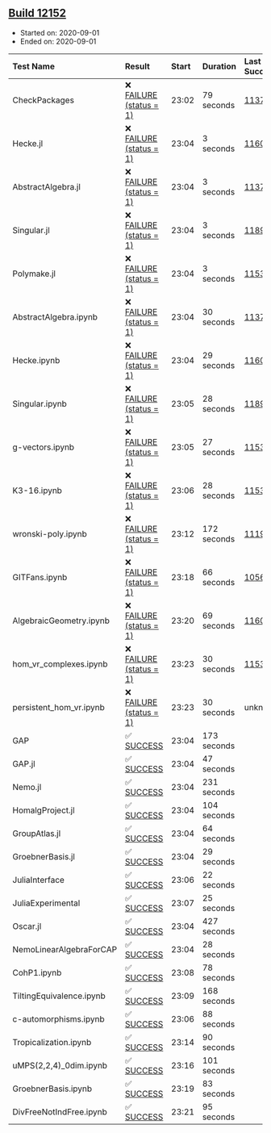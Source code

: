 ## [Build 12152](https://oscarci.mathematik.uni-kl.de/job/oscar/12152/)

* Started on: 2020-09-01
* Ended on: 2020-09-01

| Test Name    | Result | Start | Duration | Last Success | First Failure |
|:-------------|:-------|:------|:---------|:-------------|:--------------|
| CheckPackages | ❌ [FAILURE (status = 1)](https://oscarci.mathematik.uni-kl.de/job/oscar/12152/artifact/logs/build-12152/CheckPackages.log) | 23:02 | 79 seconds | [11376](https://oscarci.mathematik.uni-kl.de/job/oscar/11376/) | [11377](https://oscarci.mathematik.uni-kl.de/job/oscar/11377/) |
| Hecke.jl | ❌ [FAILURE (status = 1)](https://oscarci.mathematik.uni-kl.de/job/oscar/12152/artifact/logs/build-12152/Hecke.jl.log) | 23:04 | 3 seconds | [11602](https://oscarci.mathematik.uni-kl.de/job/oscar/11602/) | [11603](https://oscarci.mathematik.uni-kl.de/job/oscar/11603/) |
| AbstractAlgebra.jl | ❌ [FAILURE (status = 1)](https://oscarci.mathematik.uni-kl.de/job/oscar/12152/artifact/logs/build-12152/AbstractAlgebra.jl.log) | 23:04 | 3 seconds | [11376](https://oscarci.mathematik.uni-kl.de/job/oscar/11376/) | [11377](https://oscarci.mathematik.uni-kl.de/job/oscar/11377/) |
| Singular.jl | ❌ [FAILURE (status = 1)](https://oscarci.mathematik.uni-kl.de/job/oscar/12152/artifact/logs/build-12152/Singular.jl.log) | 23:04 | 3 seconds | [11893](https://oscarci.mathematik.uni-kl.de/job/oscar/11893/) | [11894](https://oscarci.mathematik.uni-kl.de/job/oscar/11894/) |
| Polymake.jl | ❌ [FAILURE (status = 1)](https://oscarci.mathematik.uni-kl.de/job/oscar/12152/artifact/logs/build-12152/Polymake.jl.log) | 23:04 | 3 seconds | [11532](https://oscarci.mathematik.uni-kl.de/job/oscar/11532/) | [11533](https://oscarci.mathematik.uni-kl.de/job/oscar/11533/) |
| AbstractAlgebra.ipynb | ❌ [FAILURE (status = 1)](https://oscarci.mathematik.uni-kl.de/job/oscar/12152/artifact/logs/build-12152/AbstractAlgebra.ipynb.log) | 23:04 | 30 seconds | [11376](https://oscarci.mathematik.uni-kl.de/job/oscar/11376/) | [11377](https://oscarci.mathematik.uni-kl.de/job/oscar/11377/) |
| Hecke.ipynb | ❌ [FAILURE (status = 1)](https://oscarci.mathematik.uni-kl.de/job/oscar/12152/artifact/logs/build-12152/Hecke.ipynb.log) | 23:04 | 29 seconds | [11602](https://oscarci.mathematik.uni-kl.de/job/oscar/11602/) | [11603](https://oscarci.mathematik.uni-kl.de/job/oscar/11603/) |
| Singular.ipynb | ❌ [FAILURE (status = 1)](https://oscarci.mathematik.uni-kl.de/job/oscar/12152/artifact/logs/build-12152/Singular.ipynb.log) | 23:05 | 28 seconds | [11893](https://oscarci.mathematik.uni-kl.de/job/oscar/11893/) | [11894](https://oscarci.mathematik.uni-kl.de/job/oscar/11894/) |
| g-vectors.ipynb | ❌ [FAILURE (status = 1)](https://oscarci.mathematik.uni-kl.de/job/oscar/12152/artifact/logs/build-12152/g-vectors.ipynb.log) | 23:05 | 27 seconds | [11532](https://oscarci.mathematik.uni-kl.de/job/oscar/11532/) | [11533](https://oscarci.mathematik.uni-kl.de/job/oscar/11533/) |
| K3-16.ipynb | ❌ [FAILURE (status = 1)](https://oscarci.mathematik.uni-kl.de/job/oscar/12152/artifact/logs/build-12152/K3-16.ipynb.log) | 23:06 | 28 seconds | [11532](https://oscarci.mathematik.uni-kl.de/job/oscar/11532/) | [11533](https://oscarci.mathematik.uni-kl.de/job/oscar/11533/) |
| wronski-poly.ipynb | ❌ [FAILURE (status = 1)](https://oscarci.mathematik.uni-kl.de/job/oscar/12152/artifact/logs/build-12152/wronski-poly.ipynb.log) | 23:12 | 172 seconds | [11192](https://oscarci.mathematik.uni-kl.de/job/oscar/11192/) | [11193](https://oscarci.mathematik.uni-kl.de/job/oscar/11193/) |
| GITFans.ipynb | ❌ [FAILURE (status = 1)](https://oscarci.mathematik.uni-kl.de/job/oscar/12152/artifact/logs/build-12152/GITFans.ipynb.log) | 23:18 | 66 seconds | [10566](https://oscarci.mathematik.uni-kl.de/job/oscar/10566/) | [10567](https://oscarci.mathematik.uni-kl.de/job/oscar/10567/) |
| AlgebraicGeometry.ipynb | ❌ [FAILURE (status = 1)](https://oscarci.mathematik.uni-kl.de/job/oscar/12152/artifact/logs/build-12152/AlgebraicGeometry.ipynb.log) | 23:20 | 69 seconds | [11602](https://oscarci.mathematik.uni-kl.de/job/oscar/11602/) | [11603](https://oscarci.mathematik.uni-kl.de/job/oscar/11603/) |
| hom_vr_complexes.ipynb | ❌ [FAILURE (status = 1)](https://oscarci.mathematik.uni-kl.de/job/oscar/12152/artifact/logs/build-12152/hom_vr_complexes.ipynb.log) | 23:23 | 30 seconds | [11532](https://oscarci.mathematik.uni-kl.de/job/oscar/11532/) | [11533](https://oscarci.mathematik.uni-kl.de/job/oscar/11533/) |
| persistent_hom_vr.ipynb | ❌ [FAILURE (status = 1)](https://oscarci.mathematik.uni-kl.de/job/oscar/12152/artifact/logs/build-12152/persistent_hom_vr.ipynb.log) | 23:23 | 30 seconds | unknown | unknown |
| GAP | ✅ [SUCCESS](https://oscarci.mathematik.uni-kl.de/job/oscar/12152/artifact/logs/build-12152/GAP.log) | 23:04 | 173 seconds |  |  |
| GAP.jl | ✅ [SUCCESS](https://oscarci.mathematik.uni-kl.de/job/oscar/12152/artifact/logs/build-12152/GAP.jl.log) | 23:04 | 47 seconds |  |  |
| Nemo.jl | ✅ [SUCCESS](https://oscarci.mathematik.uni-kl.de/job/oscar/12152/artifact/logs/build-12152/Nemo.jl.log) | 23:04 | 231 seconds |  |  |
| HomalgProject.jl | ✅ [SUCCESS](https://oscarci.mathematik.uni-kl.de/job/oscar/12152/artifact/logs/build-12152/HomalgProject.jl.log) | 23:04 | 104 seconds |  |  |
| GroupAtlas.jl | ✅ [SUCCESS](https://oscarci.mathematik.uni-kl.de/job/oscar/12152/artifact/logs/build-12152/GroupAtlas.jl.log) | 23:04 | 64 seconds |  |  |
| GroebnerBasis.jl | ✅ [SUCCESS](https://oscarci.mathematik.uni-kl.de/job/oscar/12152/artifact/logs/build-12152/GroebnerBasis.jl.log) | 23:04 | 29 seconds |  |  |
| JuliaInterface | ✅ [SUCCESS](https://oscarci.mathematik.uni-kl.de/job/oscar/12152/artifact/logs/build-12152/JuliaInterface.log) | 23:06 | 22 seconds |  |  |
| JuliaExperimental | ✅ [SUCCESS](https://oscarci.mathematik.uni-kl.de/job/oscar/12152/artifact/logs/build-12152/JuliaExperimental.log) | 23:07 | 25 seconds |  |  |
| Oscar.jl | ✅ [SUCCESS](https://oscarci.mathematik.uni-kl.de/job/oscar/12152/artifact/logs/build-12152/Oscar.jl.log) | 23:04 | 427 seconds |  |  |
| NemoLinearAlgebraForCAP | ✅ [SUCCESS](https://oscarci.mathematik.uni-kl.de/job/oscar/12152/artifact/logs/build-12152/NemoLinearAlgebraForCAP.log) | 23:04 | 28 seconds |  |  |
| CohP1.ipynb | ✅ [SUCCESS](https://oscarci.mathematik.uni-kl.de/job/oscar/12152/artifact/logs/build-12152/CohP1.ipynb.log) | 23:08 | 78 seconds |  |  |
| TiltingEquivalence.ipynb | ✅ [SUCCESS](https://oscarci.mathematik.uni-kl.de/job/oscar/12152/artifact/logs/build-12152/TiltingEquivalence.ipynb.log) | 23:09 | 168 seconds |  |  |
| c-automorphisms.ipynb | ✅ [SUCCESS](https://oscarci.mathematik.uni-kl.de/job/oscar/12152/artifact/logs/build-12152/c-automorphisms.ipynb.log) | 23:06 | 88 seconds |  |  |
| Tropicalization.ipynb | ✅ [SUCCESS](https://oscarci.mathematik.uni-kl.de/job/oscar/12152/artifact/logs/build-12152/Tropicalization.ipynb.log) | 23:14 | 90 seconds |  |  |
| uMPS(2,2,4)_0dim.ipynb | ✅ [SUCCESS](https://oscarci.mathematik.uni-kl.de/job/oscar/12152/artifact/logs/build-12152/uMPS-2-2-4-_0dim.ipynb.log) | 23:16 | 101 seconds |  |  |
| GroebnerBasis.ipynb | ✅ [SUCCESS](https://oscarci.mathematik.uni-kl.de/job/oscar/12152/artifact/logs/build-12152/GroebnerBasis.ipynb.log) | 23:19 | 83 seconds |  |  |
| DivFreeNotIndFree.ipynb | ✅ [SUCCESS](https://oscarci.mathematik.uni-kl.de/job/oscar/12152/artifact/logs/build-12152/DivFreeNotIndFree.ipynb.log) | 23:21 | 95 seconds |  |  |

